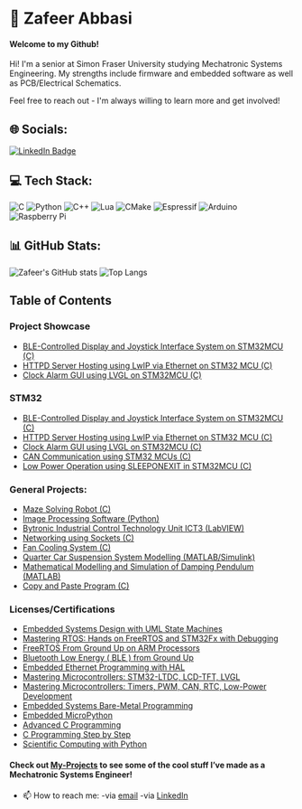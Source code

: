 # 💫 Zafeer Abbasi
#### Welcome to my Github!
Hi! I'm a senior at Simon Fraser University studying Mechatronic Systems Engineering. My strengths include firmware and embedded software as well as PCB/Electrical Schematics.

Feel free to reach out - I'm always willing to learn more and get involved!

## 🌐 Socials:
<div id="badges">
  <a href="https://www.linkedin.com/in/zafeerabbasi/">
    <img src="https://img.shields.io/badge/LinkedIn-blue?style=for-the-badge&logo=linkedin&logoColor=white" alt="LinkedIn Badge"/>
  </a>
</div>

## 💻 Tech Stack:
![C](https://img.shields.io/badge/c-%2300599C.svg?style=for-the-badge&logo=c&logoColor=white)
![Python](https://img.shields.io/badge/python-3670A0?style=for-the-badge&logo=python&logoColor=ffdd54)
![C++](https://img.shields.io/badge/c++-%2300599C.svg?style=for-the-badge&logo=c%2B%2B&logoColor=white)
![Lua](https://img.shields.io/badge/lua-%232C2D72.svg?style=for-the-badge&logo=lua&logoColor=white)
![CMake](https://img.shields.io/badge/CMake-%23008FBA.svg?style=for-the-badge&logo=cmake&logoColor=white)
![Espressif](https://img.shields.io/badge/espressif-E7352C.svg?style=for-the-badge&logo=espressif&logoColor=white)
![Arduino](https://img.shields.io/badge/-Arduino-00979D?style=for-the-badge&logo=Arduino&logoColor=white)
![Raspberry Pi](https://img.shields.io/badge/-RaspberryPi-C51A4A?style=for-the-badge&logo=Raspberry-Pi)


## 📊 GitHub Stats:
![Zafeer's GitHub stats](https://github-readme-stats.vercel.app/api?username=zafeerabbasi&theme=tokyonight)
![Top Langs](https://github-readme-stats.vercel.app/api/top-langs/?username=zafeerabbasi&layout=compact&theme=tokyonight)


## Table of Contents
### Project Showcase
- [BLE-Controlled Display and Joystick Interface System on STM32MCU (C)](https://github.com/ZafeerAbbasi/My_Projects/tree/main/STM32_Projects/BLE_Display_Joystick_Interface_C)
- [HTTPD Server Hosting using LwIP via Ethernet on STM32 MCU (C)](https://github.com/ZafeerAbbasi/My_Projects/tree/main/STM32_Projects/HTML_Web_Injection_LwIP_C)
- [Clock Alarm GUI using LVGL on STM32MCU (C)](https://github.com/ZafeerAbbasi/My_Projects/tree/main/STM32_Projects/Clock_Alarm_GUI_using_LVGL_C)

### STM32  
- [BLE-Controlled Display and Joystick Interface System on STM32MCU (C)](https://github.com/ZafeerAbbasi/My_Projects/tree/main/STM32_Projects/BLE_Display_Joystick_Interface_C)
- [HTTPD Server Hosting using LwIP via Ethernet on STM32 MCU (C)](https://github.com/ZafeerAbbasi/My_Projects/tree/main/STM32_Projects/HTML_Web_Injection_LwIP_C)
- [Clock Alarm GUI using LVGL on STM32MCU (C)](https://github.com/ZafeerAbbasi/My_Projects/tree/main/STM32_Projects/Clock_Alarm_GUI_using_LVGL_C)
- [CAN Communication using STM32 MCUs (C)](https://github.com/ZafeerAbbasi/My-Projects/tree/main/CAN_Communication_C)
- [Low Power Operation using SLEEPONEXIT in STM32MCU (C)](https://github.com/ZafeerAbbasi/My_Projects/tree/main/STM32_Projects/LowPowerMode_SLEEPONEXIT_C)

### General Projects:
- [Maze Solving Robot (C)](https://github.com/ZafeerAbbasi/My-Projects/tree/main/Maze_Solving_Robot_C)
- [Image Processing Software (Python)](https://github.com/ZafeerAbbasi/My-Projects/tree/main/Image_Processing_Software_Python)
- [Bytronic Industrial Control Technology Unit ICT3 (LabVIEW)](https://github.com/ZafeerAbbasi/My-Projects/tree/main/Bytronic_Industrial_Control_Technology_Unit_ICT3_LabVIEW)
- [Networking using Sockets (C)](https://github.com/ZafeerAbbasi/My-Projects/tree/main/Network_Socket_Communication_C)
- [Fan Cooling System (C)](https://github.com/ZafeerAbbasi/My-Projects/tree/main/Fan_Cooling_System_C)
- [Quarter Car Suspension System Modelling (MATLAB/Simulink)](https://github.com/ZafeerAbbasi/My-Projects/tree/main/Quarter_Car_Suspension_System_Modelling_MATLAB_SIMULINK)
- [Mathematical Modelling and Simulation of Damping Pendulum (MATLAB)](https://github.com/ZafeerAbbasi/My-Projects/tree/main/Mathematical_Modelling_and_Simulation_of_a_Damping_Pendulum_MATLAB)
- [Copy and Paste Program (C)](https://github.com/ZafeerAbbasi/My-Projects/tree/main/Copy_and_Paste_Program_C)

### Licenses/Certifications
- [Embedded Systems Design with UML State Machines](https://www.udemy.com/certificate/UC-5498638f-bce2-4508-8020-6153ee0d8796/)
- [Mastering RTOS: Hands on FreeRTOS and STM32Fx with Debugging](https://www.udemy.com/certificate/UC-bd31b3e7-f40d-4c4e-a77b-ff2907f7cfe0/)
- [FreeRTOS From Ground Up on ARM Processors](https://www.udemy.com/certificate/UC-f595e4c1-acb6-4484-bf17-7fbeca106346/)
- [Bluetooth Low Energy ( BLE ) from Ground Up](https://www.udemy.com/certificate/UC-bab497c4-64f2-426c-be18-fb00f959be82/)
- [Embedded Ethernet Programming with HAL](https://www.udemy.com/certificate/UC-21e13717-f6ea-4881-b11f-91097be76485/)
- [Mastering Microcontrollers: STM32-LTDC, LCD-TFT, LVGL](http://ude.my/UC-8496b92f-8375-4957-936d-f3e4dc103437/)
- [Mastering Microcontrollers: Timers, PWM, CAN, RTC, Low-Power Development](http://ude.my/UC-efd6576a-0f98-42e0-96e5-57021b6d103d)
- [Embedded Systems Bare-Metal Programming](https://www.ude.my/UC-3609d8b2-8b61-44af-8573-f1bebb1794e9/)
- [Embedded MicroPython](https://www.ude.my/UC-67156473-7d77-44d8-8c77-f6abf477f41b/)
- [Advanced C Programming](https://www.ude.my/UC-13274a7b-4f99-426b-9405-d65afa7510f5/)
- [C Programming Step by Step](https://www.ude.my/UC-39f9a0dc-c92a-48cd-b63f-af7cdd383131/)
- [Scientific Computing with Python](https://freecodecamp.org/certification/zafeer/scientific-computing-with-python-v7)


#### Check out [My-Projects](https://github.com/ZafeerAbbasi/My-Projects) to see some of the cool stuff I’ve made as a Mechatronic Systems Engineer!
 - 📫 How to reach me: -via [email](mailto:zafeerabbasi57@yahoo.com) -via [LinkedIn](https://www.linkedin.com/in/zafeerabbasi/)
 


